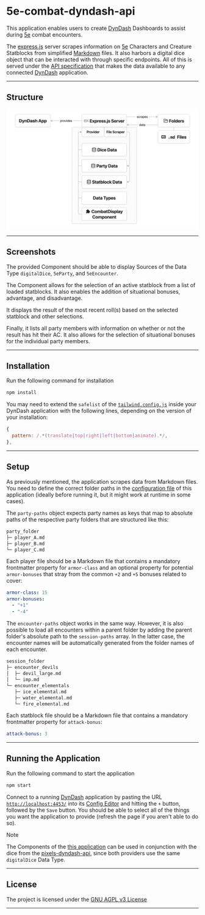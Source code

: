 # 5e-combat-dyndash-api

This application enables users to create [DynDash](https://github.com/dd-framework/DynDash) Dashboards to assist during [5e](https://roll20.net/compendium/dnd5e/) combat encounters.

The [express.js](https://expressjs.com) server scrapes information on [5e](https://roll20.net/compendium/dnd5e/) Characters and Creature Statblocks from simplified [Markdown](https://en.wikipedia.org/wiki/Markdown) files. It also harbors a digital dice object that can be interacted with through specific endpoints. All of this is served under the [API specification](https://github.com/dd-framework/DynDash/blob/main/example_provider/API_SPECIFICATION.md) that makes the data available to any connected [DynDash](https://github.com/dd-framework/DynDash) application.

---

## Structure

![Structure_Graph](/resources/5e_Combat_DynDash_API.png)

---

## Screenshots

The provided Component should be able to display Sources of the Data Type `digitalDice`, `5eParty`, and `5eEncounter`.

The Component allows for the selection of an active statblock from a list of loaded statblocks. It also enables the addition of situational bonuses, advantage, and disadvantage.

It displays the result of the most recent roll(s) based on the selected statblock and other selections.

Finally, it lists all party members with information on whether or not the result has hit their AC. It also allows for the selection of situational bonuses for the individual party members.

<!-- ![Component_Screenshot](/resources/Example_Screenshot.png) -->

---

## Installation

Run the following command for installation
```sh
npm install
```

You may need to extend the `safelist` of the [`tailwind.config.js`](https://github.com/dd-framework/DynDash/blob/main/tailwind.config.js) inside your DynDash application with the following lines, depending on the version of your installation:
```js
{
  pattern: /.*(translate|top|right|left|bottom|animate).*/,
},
```

---

## Setup

As previously mentioned, the application scrapes data from Markdown files. You need to define the correct folder paths in the [configuration file](/5e_combat_provider/config.json) of this application (ideally before running it, but it might work at runtime in some cases).

The `party-paths` object expects party names as keys that map to absolute paths of the respective party folders that are structured like this:

```
party_folder
├─ player_A.md
├─ player_B.md
└─ player_C.md
```

Each player file should be a Markdown file that contains a mandatory frontmatter property for `armor-class` and an optional property for potential `armor-bonuses` that stray from the common `+2` and `+5` bonuses related to cover:

```yaml
armor-class: 15
armor-bonuses:
  - "+1"
  - "-4"
```

The `encounter-paths` object works in the same way. However, it is also possible to load all encounters within a parent folder by adding the parent folder's absolute path to the `session-paths` array. In the latter case, the encounter names will be automatically generated from the folder names of each encounter.

```
session_folder
├─ encounter_devils
│  ├─ devil_large.md
│  └─ imp.md
└─ encounter_elementals
   ├─ ice_elemental.md
   ├─ water_elemental.md
   └─ fire_elemental.md
```

Each statblock file should be a Markdown file that contains a mandatory frontmatter property for `attack-bonus`:

```yaml
attack-bonus: 3
```

---

## Running the Application

Run the following command to start the application
```sh
npm start
```

Connect to a running [DynDash](https://github.com/dd-framework/DynDash) application by pasting the URL [`http://localhost:4453/`](http://localhost:4453/) into its [Config Editor](http://localhost:3002/) and hitting the `+` button, followed by the `Save` button. You should be able to select all of the things you want the application to provide (refresh the page if you aren't able to do so).

> [!NOTE]
> The Components of the [this application](https://github.com/KiljanK/5e-combat-dyndash-api) can be used in conjunction with the dice from the [pixels-dyndash-api](https://github.com/KiljanK/pixels-dyndash-api), since both providers use the same `digitalDice` Data Type.

---

## License

The project is licensed under the [GNU AGPL v3 License](https://www.gnu.org/licenses/agpl-3.0.de.html)

---